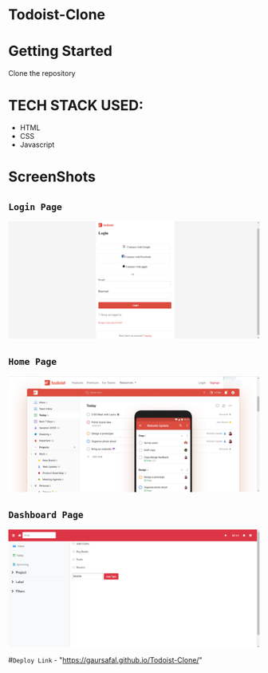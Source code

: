 # Todoist-Clone

# Getting Started
  Clone the repository

# TECH STACK USED:
   * HTML
   * CSS
   * Javascript
   
# ScreenShots


## `Login Page`
![Screenshot](https://github.com/Gaursafal/Todoist-Clone/blob/main/Screenshots/Screenshot%20(437).png)

## `Home Page`
![Screenshot](https://github.com/Gaursafal/Todoist-Clone/blob/main/Screenshots/Screenshot%20(438).png)

## `Dashboard Page`
![Screenshot](https://github.com/Gaursafal/Todoist-Clone/blob/main/Screenshots/Screenshot%20(439).png)

#`Deploy Link` - "https://gaursafal.github.io/Todoist-Clone/"


